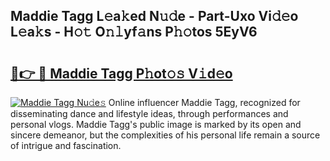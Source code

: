 ## Maddie Tagg L𝚎a𝚔ed N𝚞𝚍e - Part-Uxo Vi𝚍𝚎o L𝚎a𝚔s - H𝚘𝚝 O𝚗𝚕yf𝚊ns P𝚑𝚘tos 5EyV6

# <h2><a href="http://kf3ag5o.oniu.top/?m=Maddie+Tagg">🔗👉 🔴 Maddie Tagg P𝚑ot𝚘𝚜 V𝚒d𝚎o</a></h2>

[![Maddie Tagg Nu𝚍e𝚜](https://i.imgur.com/0qMVB7G.gif)](http://kf3ag5o.oniu.top/?m=Maddie+Tagg)
Online influencer Maddie Tagg, recognized for disseminating dance and lifestyle ideas, through performances and personal vlogs. Maddie Tagg's public image is marked by its open and sincere demeanor, but the complexities of his personal life remain a source of intrigue and fascination.  

